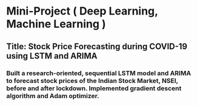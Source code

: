 # Mini-Project ( Deep Learning, Machine Learning )
## Title: Stock Price Forecasting during COVID-19 using LSTM and ARIMA
### Built a research-oriented, sequential LSTM model and ARIMA to forecast stock prices of the Indian Stock Market, NSEI, before and after lockdown. Implemented gradient descent algorithm and Adam optimizer.
